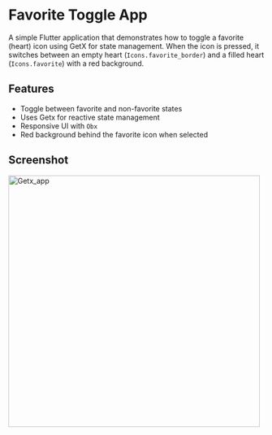 # Favorite Toggle App

A simple Flutter application that demonstrates how to toggle a favorite (heart) icon using GetX for state management. When the icon is pressed, it switches between an empty heart (`Icons.favorite_border`) and a filled heart (`Icons.favorite`) with a red background.

## Features

- Toggle between favorite and non-favorite states
- Uses Getx for reactive state management
- Responsive UI with `Obx`
- Red background behind the favorite icon when selected

## Screenshot

<img width="495" alt="Getx_app" src="https://github.com/user-attachments/assets/d3371cb5-e47d-4f08-831b-39c20a08a490" />
